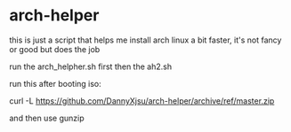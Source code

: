# arch-helper
this is just a script that helps me install arch linux a bit faster, it's not fancy or good but does the job

run the arch_helpher.sh first then the ah2.sh

run this after booting iso:

curl -L https://github.com/DannyXjsu/arch-helper/archive/ref/master.zip

and then use gunzip

